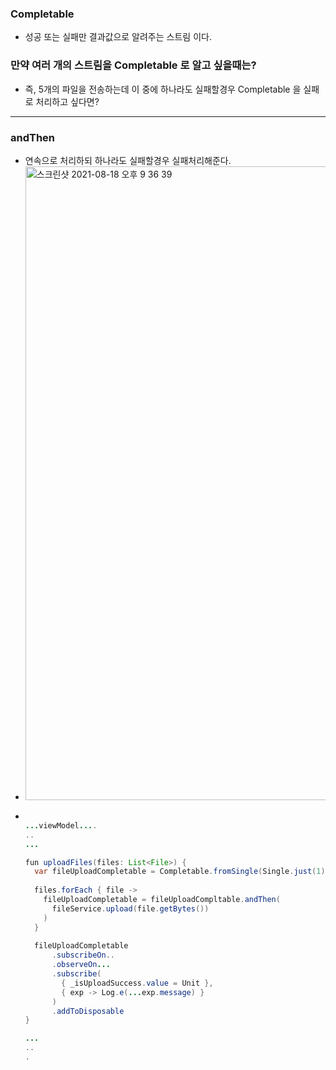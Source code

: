 ### Completable
* 성공 또는 실패만 결과값으로 알려주는 스트림 이다.
### 만약 여러 개의 스트림을 Completable 로 알고 싶을때는?
* 즉, 5개의 파일을 전송하는데 이 중에 하나라도 실패할경우 Completable 을 실패로 처리하고 싶다면?
---
### andThen
* 연속으로 처리하되 하나라도 실패할경우 실패처리해준다.
* <img width="1014" alt="스크린샷 2021-08-18 오후 9 36 39" src="https://user-images.githubusercontent.com/51182964/129899123-0f2f4053-1d7b-4335-a2f8-0f23400bf745.png">
* ```java

  ...viewModel....
  ..
  ...
  
  fun uploadFiles(files: List<File>) {
    var fileUploadCompletable = Completable.fromSingle(Single.just(1))
    
    files.forEach { file ->
      fileUploadCompletable = fileUploadCompltable.andThen(
        fileService.upload(file.getBytes())
      )
    }
    
    fileUploadCompletable
        .subscribeOn..
        .observeOn...
        .subscribe(
          { _isUploadSuccess.value = Unit },
          { exp -> Log.e(...exp.message) }
        )
        .addToDisposable
  }
  
  ...
  ..
  .
      
